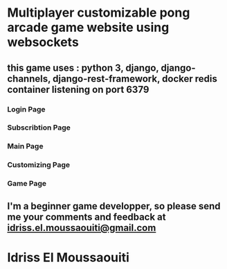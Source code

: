 # Multiplayer customizable pong arcade game website using websockets
## this game uses : python 3, django, django-channels, django-rest-framework, docker redis container listening on port 6379 
### Login Page
### Subscribtion Page
### Main Page 
### Customizing Page
### Game Page
## I'm a beginner game developper, so please send me your comments and feedback at idriss.el.moussaouiti@gmail.com
# Idriss El Moussaouiti
